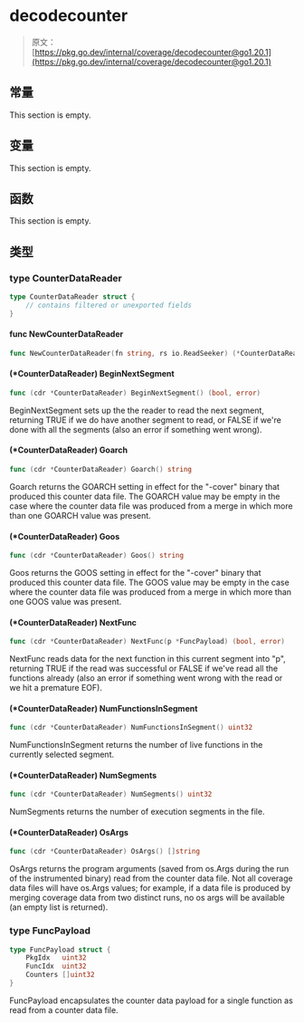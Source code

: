 # decodecounter

> 原文：[https://pkg.go.dev/internal/coverage/decodecounter@go1.20.1](https://pkg.go.dev/internal/coverage/decodecounter@go1.20.1)






  
  
  
  
  
  


## 常量 

This section is empty.

## 变量

This section is empty.

## 函数

This section is empty.

## 类型

### type CounterDataReader 

``` go
type CounterDataReader struct {
	// contains filtered or unexported fields
}
```

#### func NewCounterDataReader 

``` go
func NewCounterDataReader(fn string, rs io.ReadSeeker) (*CounterDataReader, error)
```

#### (*CounterDataReader) BeginNextSegment 

``` go
func (cdr *CounterDataReader) BeginNextSegment() (bool, error)
```

BeginNextSegment sets up the the reader to read the next segment, returning TRUE if we do have another segment to read, or FALSE if we're done with all the segments (also an error if something went wrong).

#### (*CounterDataReader) Goarch 

``` go
func (cdr *CounterDataReader) Goarch() string
```

Goarch returns the GOARCH setting in effect for the "-cover" binary that produced this counter data file. The GOARCH value may be empty in the case where the counter data file was produced from a merge in which more than one GOARCH value was present.

#### (*CounterDataReader) Goos 

``` go
func (cdr *CounterDataReader) Goos() string
```

Goos returns the GOOS setting in effect for the "-cover" binary that produced this counter data file. The GOOS value may be empty in the case where the counter data file was produced from a merge in which more than one GOOS value was present.

#### (*CounterDataReader) NextFunc 

``` go
func (cdr *CounterDataReader) NextFunc(p *FuncPayload) (bool, error)
```

NextFunc reads data for the next function in this current segment into "p", returning TRUE if the read was successful or FALSE if we've read all the functions already (also an error if something went wrong with the read or we hit a premature EOF).

#### (*CounterDataReader) NumFunctionsInSegment 

``` go
func (cdr *CounterDataReader) NumFunctionsInSegment() uint32
```

NumFunctionsInSegment returns the number of live functions in the currently selected segment.

#### (*CounterDataReader) NumSegments 

``` go
func (cdr *CounterDataReader) NumSegments() uint32
```

NumSegments returns the number of execution segments in the file.

#### (*CounterDataReader) OsArgs 

``` go
func (cdr *CounterDataReader) OsArgs() []string
```

OsArgs returns the program arguments (saved from os.Args during the run of the instrumented binary) read from the counter data file. Not all coverage data files will have os.Args values; for example, if a data file is produced by merging coverage data from two distinct runs, no os args will be available (an empty list is returned).

### type FuncPayload 

``` go
type FuncPayload struct {
	PkgIdx   uint32
	FuncIdx  uint32
	Counters []uint32
}
```

FuncPayload encapsulates the counter data payload for a single function as read from a counter data file.